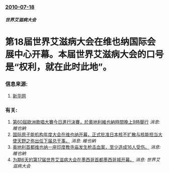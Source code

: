 ### [2010-07-18](/news/2010/07/18/index.md)

##### 世界艾滋病大会
#  第18届世界艾滋病大会在维也纳国际会展中心开幕。本届世界艾滋病大会的口号是“权利，就在此时此地”。




### 信息来源:

1. [新华网](http://news.xinhuanet.com/world/2010-07/19/c_12346903.htm)

### 有关:

1. [第60屆歐洲歌唱大賽今日進行決賽，於奧地利維也納時間晚上9時舉行](/zh/news/2015/05/23/第60屆歐洲歌唱大賽今日進行決賽-於奧地利維也納時間晚上9時舉行.md) _消息: 維也納_
2. [国际原子能机构年度大会在维也纳开幕，正式批准日本核不扩散与核能担当大使天野之弥出任下届总干事。](/zh/news/2009/09/14/国际原子能机构年度大会在维也纳开幕-正式批准日本核不扩散与核能担当大使天野之弥出任下届总干事.md) _消息: 維也納_
3. [奥地利首都维也纳一座印度教寺庙发生枪击血案，至少造成16人受伤。](/zh/news/2009/05/24/奥地利首都维也纳一座印度教寺庙发生枪击血案-至少造成16人受伤.md) _消息: 維也納_
4. [ 为期6天的第17届世界艾滋病大会在墨西哥首都墨西哥城开幕。](/zh/news/2008/08/4/为期6天的第17届世界艾滋病大会在墨西哥首都墨西哥城开幕.md) _消息: 世界艾滋病大会_
